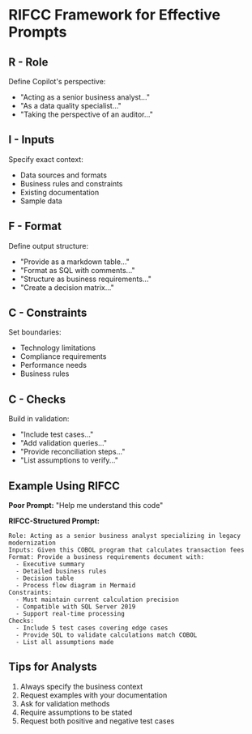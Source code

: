 # RIFCC Framework for Effective Prompts

## R - Role
Define Copilot's perspective:
- "Acting as a senior business analyst..."
- "As a data quality specialist..."
- "Taking the perspective of an auditor..."

## I - Inputs
Specify exact context:
- Data sources and formats
- Business rules and constraints
- Existing documentation
- Sample data

## F - Format
Define output structure:
- "Provide as a markdown table..."
- "Format as SQL with comments..."
- "Structure as business requirements..."
- "Create a decision matrix..."

## C - Constraints
Set boundaries:
- Technology limitations
- Compliance requirements
- Performance needs
- Business rules

## C - Checks
Build in validation:
- "Include test cases..."
- "Add validation queries..."
- "Provide reconciliation steps..."
- "List assumptions to verify..."

## Example Using RIFCC

**Poor Prompt:**
"Help me understand this code"

**RIFCC-Structured Prompt:**
```
Role: Acting as a senior business analyst specializing in legacy modernization
Inputs: Given this COBOL program that calculates transaction fees
Format: Provide a business requirements document with:
  - Executive summary
  - Detailed business rules
  - Decision table
  - Process flow diagram in Mermaid
Constraints: 
  - Must maintain current calculation precision
  - Compatible with SQL Server 2019
  - Support real-time processing
Checks:
  - Include 5 test cases covering edge cases
  - Provide SQL to validate calculations match COBOL
  - List all assumptions made
```

## Tips for Analysts
1. Always specify the business context
2. Request examples with your documentation
3. Ask for validation methods
4. Require assumptions to be stated
5. Request both positive and negative test cases

